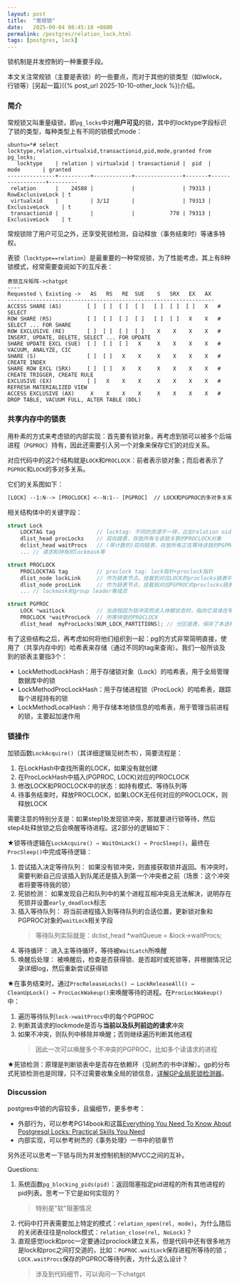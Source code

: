 ```yaml
---
layout: post
title:  "常规锁"
date:   2025-09-04 08:45:18 +0800
permalink: /postgres/relation_lock.html
tags: [postgres, lock]
---
```


锁机制是并发控制的一种重要手段。

本文关注常规锁（主要是表锁）的一些要点，而对于其他的锁类型（如lwlock，行锁等）[另起一篇]({% post_url 2025-10-10-other_lock %})介绍。

### 简介
常规锁又叫重量级锁，即```pg_locks```中对**用户可见**的锁，其中的locktype字段标识了锁的类型，每种类型上有不同的锁模式mode：
```
ubuntu=*# select locktype,relation,virtualxid,transactionid,pid,mode,granted from pg_locks;
   locktype    | relation | virtualxid | transactionid |  pid  |       mode       | granted
---------------+----------+------------+---------------+-------+------------------+---------
 relation      |    24588 |            |               | 79313 | RowExclusiveLock | t
 virtualxid    |          | 3/12       |               | 79313 | ExclusiveLock    | t
 transactionid |          |            |           770 | 79313 | ExclusiveLock    | t
```

常规锁除了用户可见之外，还享受死锁检测，自动释放（事务结束时）等诸多特权。

表锁（```locktype==relation```）是最重要的一种常规锁，为了性能考虑，其上有8种锁模式，经常需要查阅如下的互斥表：
```
表锁互斥矩阵->chatgpt
----
Requested \ Existing ->   AS   RS   RE  SUE    S   SRX   EX   AX
-----------------------------------------------------------------
ACCESS SHARE (AS)        [ ]  [ ]  [ ]  [ ]   [ ]  [ ]  [ ]   X   # SELECT
ROW SHARE (RS)           [ ]  [ ]  [ ]  [ ]   [ ]  [ ]   X    X   # SELECT ... FOR SHARE
ROW EXCLUSIVE (RE)       [ ]  [ ]  [ ]  [ ]    X    X    X    X   # INSERT, UPDATE, DELETE, SELECT ... FOR UPDATE
SHARE UPDATE EXCL (SUE)  [ ]  [ ]  [ ]   X     X    X    X    X   # VACUUM, ANALYZE, CIC
SHARE (S)                [ ]  [ ]   X    X     X    X    X    X   # CREATE INDEX
SHARE ROW EXCL (SRX)     [ ]  [ ]   X    X     X    X    X    X   # CREATE TRIGGER, CREATE RULE
EXCLUSIVE (EX)           [ ]   X    X    X     X    X    X    X   # REFRESH MATERIALIZED VIEW
ACCESS EXCLUSIVE (AX)     X    X    X    X     X    X    X    X   # DROP TABLE, VACUUM FULL, ALTER TABLE (DDL)
```

### 共享内存中的锁表
用朴素的方式来考虑锁的内部实现：首先要有锁对象，再考虑到锁可以被多个后端进程（`PGPROC`）持有，因此还需要引入另一个对象来保存它们的对应关系。

对应代码中的这2个结构就是`LOCK`和`PROCLOCK`：前者表示锁对象；而后者表示了`PGPROC`和`LOCK`的多对多关系。

它们的关系图如下：
```txt
[LOCK] --1:N--> [PROCLOCK] <--N:1-- [PGPROC]  // LOCK和PGPROC的多对多关系
```

相关结构体中的关键字段：
```c
struct Lock
    LOCKTAG tag             // locktag: 不同的资源不一样，比如relation oid
    dlist_head procLocks    // 双向链表，存放所有与该锁关联的PROCLOCK对象
    dclist_head waitProcs   // (带计数的)双向链表，存放所有正在等待该锁的PGPROC对象，即我们常说的常规锁的等待队列
    ... // 请求和持有的lockmask等

struct PROCLOCK
    PROCLOCKTAG tag         // proclock tag: lock指针+proclock指针
    dlist_node lockLink     // 作为链表节点，挂载到对应LOCK的proclocks链表中，便于查找所有持有某锁的进程
    dlist_node procLink     // 作为链表节点，挂载到对应PGPROC的proclocks链表中，便于查找某进程持有的所有锁
    ... // lockmask和group leader等成员

struct PGPROC
    LOCK *waitLock          // 当进程因为锁冲突而进入休眠状态时，指向它具体在等待哪个锁
    PROCLOCK *waitProcLock	// 所等待锁的PROCLOCK
    dlist_head	myProcLocks[NUM_LOCK_PARTITIONS]; // 分区链表，保存了本进程所持有或等待的所有PROCLOCK
```

有了这些结构之后，再考虑如何将他们组织到一起：pg的方式非常简明直接，使用了（共享内存中的）哈希表来存储（通过不同的tag来查询）。我们一般所谈及到的锁表主要指3个：
- LockMethodLockHash：用于存储锁对象（Lock）的哈希表，用于全局管理数据库中的锁
- LockMethodProcLockHash：用于存储进程锁（ProcLock）的哈希表，跟踪每个进程持有的锁
- LockMethodLocalHash：用于存储本地锁信息的哈希表，用于管理当前进程的锁，主要起加速作用

### 锁操作
加锁函数`LockAcquire()`（其详细逻辑见树杰书），简要流程是：
1. 在LockHash中查找所需的LOCK，如果没有就创建
1. 在ProcLockHash中插入(PGPROC, LOCK)对应的PROCLOCK
1. 修改LOCK和PROCLOCK中的状态：如持有模式、等待队列等
1. 待事务结束时，释放PROCLOCK，如果LOCK无任何对应的PROCLOCK，则释放LOCK

需要注意的特别分支是：如果step1处发现锁冲突，那就要进行锁等待，然后step4处释放锁之后会唤醒等待进程。这2部分的逻辑如下：

★锁等待逻辑在`LockAcquire() → WaitOnLock() → ProcSleep()`，最终在`ProcSleep()`中完成等待逻辑：
1. 尝试插入决定等待队列：
如果没有锁冲突，则直接获取锁并返回。有冲突时，需要判断自己应该插入到队尾还是插入到第一个冲突者之前（场景：这个冲突者将要等待我的锁）
1. 死锁检测：
如果发现自己和队列中的某个进程互相冲突且无法解决，说明存在死锁并设置`early_deadlock`标志
1. 插入等待队列：
将当前进程插入到等待队列的合适位置，更新锁对象和PGPROC对象的`waitLock`相关字段
    > 等待队列实际就是：dclist_head *waitQueue = &lock->waitProcs;
1. 等待循环：
进入主等待循环，等待被`WaitLatch`所唤醒
1. 唤醒后处理：
被唤醒后，检查是否获得锁、是否超时或死锁等，并根据情况记录详细log，然后重新尝试获得锁

★在事务结束时，通过`ProcReleaseLocks() → LockReleaseAll() → CleanUpLock() → ProcLockWakeup()`来唤醒等待的进程。在`ProcLockWakeup()`中：
1. 遍历等待队列`lock->waitProcs`中的每个PGPROC
1. 判断其请求的lockmode是否与**当前以及队列前边的请求**冲突
1. 如果不冲突，则队列中移除并唤醒；否则继续遍历判断其他进程
    > 因此一次可以唤醒多个不冲突的PGPROC，比如多个读请求的进程

★死锁检测：原理是判断锁表中是否存在依赖环（见树杰的书中详解）。gp的分布式死锁检测也是同理，只不过需要收集全局的锁信息，[详解GP全局死锁检测器](https://juejin.cn/post/6844904192855818253)。

### Discussion
postgres中锁的内容较多，且偏细节，更多参考：
- 外部行为，可以参考PG14book和这篇[Everything You Need To Know About Postgresql Locks: Practical Skills You Need](https://mohitmishra786.github.io/chessman/2025/03/02/Everything-You-Need-to-Know-About-PostgreSQL-Locks-Practical-Skills-You-Need.html)
- 内部实现，可以参考树杰的《事务处理》一书中的锁章节

另外还可以思考一下锁与同为并发控制机制的MVCC之间的互补。

Questions:
1. 系统函数`pg_blocking_pids(pid)`：返回阻塞指定pid进程的所有其他进程的pid列表。思考一下它是如何实现的？
    > 特别是"软"阻塞情况
1. 代码中打开表需要加上特定的模式：`relation_open(rel, mode)`，为什么随后的关闭表往往是nolock模式：`relation_close(rel, NoLock)`？
1. 直观感觉lock和proc一定要通过proclock建立关系，但是代码中还有很多地方是lock和proc之间打交道的，比如：`PGPROC.waitLock`保存进程所等待的锁；`LOCK.waitProcs`保存的PGPROC等待列表，为什么这么设计？
    > 涉及到代码细节，可以询问一下chatgpt